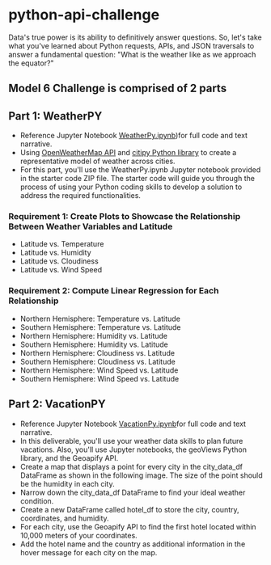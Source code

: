 # python-api-challenge
Data's true power is its ability to definitively answer questions. So, let's take what you've learned about Python requests, APIs, and JSON traversals to answer a fundamental question: "What is the weather like as we approach the equator?"   

## Model 6 Challenge is comprised of 2 parts

## Part 1: WeatherPY 
* Reference Jupyter Notebook [WeatherPy.ipynb](https://github.com/Kre8iveEnvy/python-api-challenge/blob/main/WeatherPy/WeatherPy.ipynb))for full code and text narrative.
* Using [OpenWeatherMap API](https://openweathermap.org/api) and [citipy Python library](https://pypi.org/project/citipy/) to create a representative model of weather across cities.
* For this part, you'll use the WeatherPy.ipynb Jupyter notebook provided in the starter code ZIP file. The starter code will guide you through the process of using your Python coding skills to develop a solution to address the required functionalities.
### Requirement 1: Create Plots to Showcase the Relationship Between Weather Variables and Latitude
- Latitude vs. Temperature
- Latitude vs. Humidity
- Latitude vs. Cloudiness
- Latitude vs. Wind Speed
### Requirement 2: Compute Linear Regression for Each Relationship
- Northern Hemisphere: Temperature vs. Latitude
- Southern Hemisphere: Temperature vs. Latitude
- Northern Hemisphere: Humidity vs. Latitude
- Southern Hemisphere: Humidity vs. Latitude
- Northern Hemisphere: Cloudiness vs. Latitude
- Southern Hemisphere: Cloudiness vs. Latitude
- Northern Hemisphere: Wind Speed vs. Latitude
- Southern Hemisphere: Wind Speed vs. Latitude


## Part 2: VacationPY 
* Reference Jupyter Notebook [VacationPy.ipynb](https://github.com/Kre8iveEnvy/python-api-challenge/blob/main/WeatherPy/VacationPy.ipynb)for full code and text narrative.
* In this deliverable, you'll use your weather data skills to plan future vacations. Also, you'll use Jupyter notebooks, the geoViews Python library, and the Geoapify API.
* Create a map that displays a point for every city in the city_data_df DataFrame as shown in the following image. The size of the point should be the humidity in each city.
* Narrow down the city_data_df DataFrame to find your ideal weather condition.
* Create a new DataFrame called hotel_df to store the city, country, coordinates, and humidity.
* For each city, use the Geoapify API to find the first hotel located within 10,000 meters of your coordinates.
* Add the hotel name and the country as additional information in the hover message for each city on the map. 
